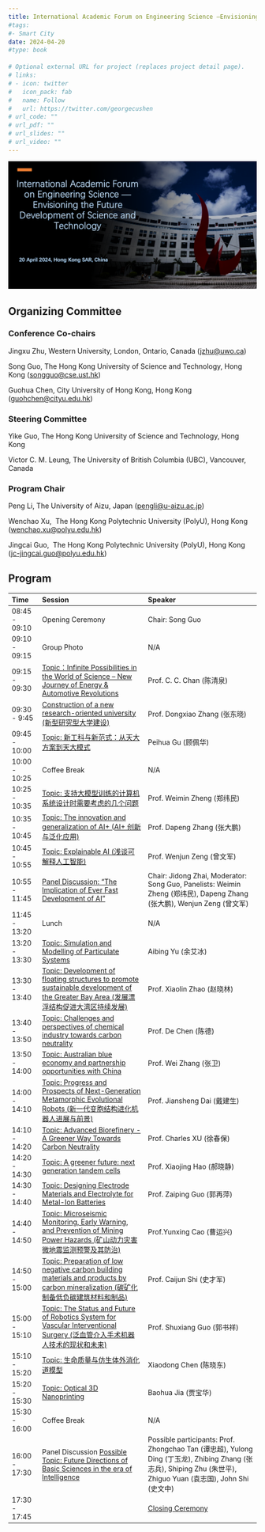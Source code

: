 ```yaml
---
title: International Academic Forum on Engineering Science —Envisioning the Future Development of Science and Technology 
#tags:
#- Smart City
date: 2024-04-20
#type: book

# Optional external URL for project (replaces project detail page).
# links:
# - icon: twitter
#   icon_pack: fab
#   name: Follow
#   url: https://twitter.com/georgecushen
# url_code: ""
# url_pdf: ""
# url_slides: ""
# url_video: ""
---
```


![](feature.png)

<!--more-->

## Organizing Committee

### Conference Co-chairs 
Jingxu Zhu, Western University, London, Ontario, Canada (jzhu@uwo.ca)

Song Guo, The Hong Kong University of Science and Technology, Hong Kong (songguo@cse.ust.hk)

Guohua Chen, City University of Hong Kong, Hong Kong (guohchen@cityu.edu.hk)

### Steering Committee
Yike Guo, The Hong Kong University of Science and Technology, Hong Kong

Victor C. M. Leung, The University of British Columbia (UBC), Vancouver, Canada 

### Program Chair
Peng Li, The University of Aizu, Japan (pengli@u-aizu.ac.jp)

Wenchao Xu,  The Hong Kong Polytechnic University (PolyU), Hong Kong (wenchao.xu@polyu.edu.hk)

Jingcai Guo,  The Hong Kong Polytechnic University (PolyU), Hong Kong (jc-jingcai.guo@polyu.edu.hk)

## Program 

| Time          | Session                                                      | Speaker                         |
| :------------ | :----------------------------------------------------------- | :------------------------------ |
| 08:45 - 09:10 | Opening Ceremony                                              |Chair: Song Guo|
| 09:10 - 09:15 | Group Photo  |N/A|
| 09:15 - 09:30 | [Topic：Infinite Possibilities in the World of Science – New Journey of Energy & Automotive Revolutions](talk1) | Prof. C. C. Chan (陈清泉)          |
| 09:30 - 9:45 | [Construction of a new research-oriented university (新型研究型大学建设)](talk2) | Prof. Dongxiao Zhang (张东晓)               |
| 09:45 - 10:00 | [Topic: 新工科与新范式：从天大方案到天大模式](talk3) | Peihua Gu (顾佩华)               |
| 10:00 - 10:25 | Coffee Break | N/A                |
| 10:25 - 10:35 | [Topic: 支持大模型训练的计算机系统设计时需要考虑的几个问题](talk4) | Prof. Weimin Zheng (郑纬民)            | 
| 10:35 - 10:45 | [Topic: The innovation and generalization of AI+ (AI+ 创新与泛化应用)](talk6) | Prof. Dapeng Zhang (张大鹏)                   |
| 10:45 - 10:55 | [Topic: Explainable AI (浅谈可解释人工智能)](talk5) | Prof. Wenjun Zeng (曾文军)                  |
| 10:55 - 11:45 | [Panel Discussion: “The Implication of Ever Fast Development of AI”](talk6) |Chair: Jidong Zhai, Moderator: Song Guo, Panelists: Weimin Zheng (郑纬民), Dapeng Zhang (张大鹏), Wenjun Zeng (曾文军)  |
| 11:45 - 13:20 | Lunch | N/A           |
| 13:20 - 13:30 | [Topic: Simulation and Modelling of Particulate Systems](talk7) | Aibing Yu (余艾冰)          |
| 13:30 - 13:40 | [Topic: Development of floating structures to promote sustainable development of the Greater Bay Area (发展漂浮结构促进大湾区持续发展)](talk8) | Prof. Xiaolin Zhao (赵晓林)                  |
| 13:40 - 13:50 | [Topic: Challenges and perspectives of chemical industry towards carbon neutrality](talk9) |  Prof. De Chen (陈德)            |
| 13:50 - 14:00 | [Topic: Australian blue economy and partnership opportunities with China](talk10) | Prof. Wei Zhang (张卫)           |
| 14:00 - 14:10 | [Topic: Progress and Prospects of Next-Generation Metamorphic Evolutional Robots (新一代变胞结构进化机器人进展与前景)](talk11) | Prof. Jiansheng Dai (戴建生)|
| 14:10 - 14:20 | [Topic: Advanced Biorefinery - A Greener Way Towards Carbon Neutrality](talk12) | Prof. Charles XU (徐春保)           |
| 14:20 - 14:30 | [Topic: A greener future: next generation tandem cells](talk13) | Prof. Xiaojing Hao (郝晓静)          |
| 14:30 - 14:40 | [Topic: Designing Electrode Materials and Electrolyte for Metal-Ion Batteries](talk14) | Prof. Zaiping Guo (郭再萍) |
| 14:40 - 14:50 | [Topic: Microseismic Monitoring, Early Warning, and Prevention of Mining Power Hazards (矿山动力灾害微地震监测预警及其防治)](talk15) | Prof.Yunxing Cao (曹运兴)  |     
| 14:50 - 15:00 |   [Topic: Preparation of low negative carbon building materials and products by carbon mineralization (碳矿化制备低负碳建筑材料和制品)](talk16) | Prof. Caijun Shi (史才军)  |
| 15:00 - 15:10 | [Topic: The Status and Future of Robotics System for Vascular Interventional Surgery (泛血管介入手术机器人技术的现状和未来)](talk17) | Prof. Shuxiang Guo (郭书祥)          |
| 15:10 - 15:20 | [Topic: 生命质量与仿生体外消化道模型](talk18) | Xiaodong Chen (陈晓东)  | 
| 15:20 - 15:30 | [Topic: Optical 3D Nanoprinting](talk19) | Baohua Jia (贾宝华) |
| 15:30 - 16:00 | Coffee Break | N/A |  
| 16:00 - 17:30 | Panel Discussion [ Possible Topic: Future Directions of Basic Sciences in the era of Intelligence](talk20) | Possible participants: Prof. Zhongchao Tan (谭忠超), Yulong Ding (丁玉龙), Zhibing Zhang (张志兵),  Shiping Zhu (朱世平), Zhiguo Yuan (袁志国), John Shi (史文中) 
| 17:30 - 17:45 | |[Closing Ceremony](talk21) | Chair: Song Guo, Prof. Jesse Zhu (祝京旭)|
